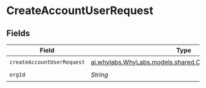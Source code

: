 # CreateAccountUserRequest


## Fields

| Field                                                                                                        | Type                                                                                                         | Required                                                                                                     | Description                                                                                                  | Example                                                                                                      |
| ------------------------------------------------------------------------------------------------------------ | ------------------------------------------------------------------------------------------------------------ | ------------------------------------------------------------------------------------------------------------ | ------------------------------------------------------------------------------------------------------------ | ------------------------------------------------------------------------------------------------------------ |
| `createAccountUserRequest`                                                                                   | [ai.whylabs.WhyLabs.models.shared.CreateAccountUserRequest](../../models/shared/CreateAccountUserRequest.md) | :heavy_check_mark:                                                                                           | N/A                                                                                                          |                                                                                                              |
| `orgId`                                                                                                      | *String*                                                                                                     | :heavy_check_mark:                                                                                           | N/A                                                                                                          | org-123                                                                                                      |